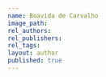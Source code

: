```yaml
---
name: Boavida de Carvalho
image_path:
rel_authors:
rel_publishers:
rel_tags:
layout: author
published: true
---
```

